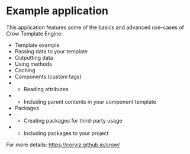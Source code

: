 # Example application

This application features some of the basics and advanced use-cases of Crow Template Engine:

- Template example
- Passing data to your template
- Outputting data
- Using methods
- Caching
- Components (custom tags)
- - Reading attributes
- - Including parent contents in your component template
- Packages
- - Creating packages for third-party usage
- - Including packages to your project

For more details: https://corviz.github.io/crow/
